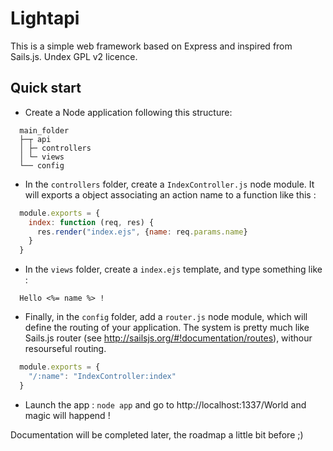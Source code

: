 Lightapi
========

This is a simple web framework based on Express and inspired from Sails.js.
Undex GPL v2 licence.

Quick start
----------

* Create a Node application following this structure:

```
  main_folder
  ├─┬ api
  │ ├─ controllers
  │ └─ views
  └── config
```

* In the `controllers` folder, create a `IndexController.js` node module. It will exports a object associating an action name to a function like this :

```javascript
  module.exports = {
    index: function (req, res) {
      res.render("index.ejs", {name: req.params.name}
    }
  }
```
* In the `views` folder, create a `index.ejs` template, and type something like : 

```
  Hello <%= name %> !
```
* Finally, in the `config` folder, add a `router.js` node module, which will define the routing of your application. The system is pretty much like Sails.js router (see http://sailsjs.org/#!documentation/routes), withour resourseful routing.

```javascript
  module.exports = {
    "/:name": "IndexController:index"
  }
```

* Launch the app : `node app` and go to http://localhost:1337/World and magic will happend !

Documentation will be completed later, the roadmap a little bit before ;)
